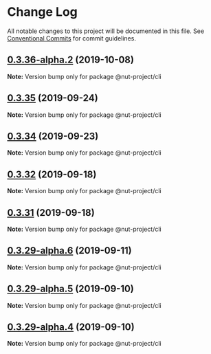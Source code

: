 # Change Log

All notable changes to this project will be documented in this file.
See [Conventional Commits](https://conventionalcommits.org) for commit guidelines.

## [0.3.36-alpha.2](https://github.com/nut-project/nut/tree/master/packages/cli/compare/@nut-project/cli@0.3.36-alpha.1...@nut-project/cli@0.3.36-alpha.2) (2019-10-08)

**Note:** Version bump only for package @nut-project/cli





## [0.3.35](https://github.com/nut-project/nut/tree/master/packages/cli/compare/@nut-project/cli@0.3.34...@nut-project/cli@0.3.35) (2019-09-24)

**Note:** Version bump only for package @nut-project/cli





## [0.3.34](https://github.com/nut-project/nut/tree/master/packages/cli/compare/@nut-project/cli@0.3.33...@nut-project/cli@0.3.34) (2019-09-23)

**Note:** Version bump only for package @nut-project/cli





## [0.3.32](https://github.com/nut-project/nut/tree/master/packages/cli/compare/@nut-project/cli@0.3.31...@nut-project/cli@0.3.32) (2019-09-18)

**Note:** Version bump only for package @nut-project/cli





## [0.3.31](https://github.com/nut-project/nut/tree/master/packages/cli/compare/@nut-project/cli@0.3.30...@nut-project/cli@0.3.31) (2019-09-18)

**Note:** Version bump only for package @nut-project/cli





## [0.3.29-alpha.6](https://github.com/nut-project/nut/tree/master/packages/cli/compare/@nut-project/cli@0.3.29-alpha.5...@nut-project/cli@0.3.29-alpha.6) (2019-09-11)

**Note:** Version bump only for package @nut-project/cli





## [0.3.29-alpha.5](https://github.com/nut-project/nut/tree/master/packages/cli/compare/@nut-project/cli@0.3.29-alpha.4...@nut-project/cli@0.3.29-alpha.5) (2019-09-10)

**Note:** Version bump only for package @nut-project/cli





## [0.3.29-alpha.4](https://github.com/nut-project/nut/tree/master/packages/cli/compare/@nut-project/cli@0.3.29-alpha.3...@nut-project/cli@0.3.29-alpha.4) (2019-09-10)

**Note:** Version bump only for package @nut-project/cli
